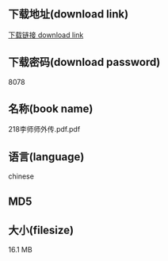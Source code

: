 ## 下载地址(download link)
[下载链接 download link](https://voluble-croquembouche-d321dc.netlify.app/?s=218%E6%9D%8E%E5%B8%88%E5%B8%88%E5%A4%96%E4%BC%A0.pdf)

## 下载密码(download password)
8078

## 名称(book name)
218李师师外传.pdf.pdf

## 语言(language)
chinese

## MD5


## 大小(filesize)
16.1 MB
